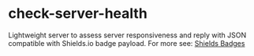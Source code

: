 # check-server-health
Lightweight server to assess server responsiveness and reply with JSON compatible with Shields.io badge payload.
For more see: [Shields Badges](https://shields.io/badges/endpoint-badge)
